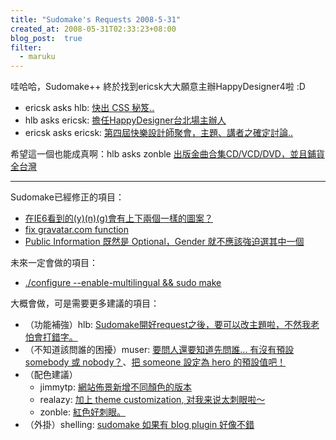 ```yaml
---
title: "Sudomake's Requests 2008-5-31"
created_at: 2008-05-31T02:33:23+08:00
blog_post:  true
filter:
  - maruku
---
```


哇哈哈，Sudomake++ 終於找到ericsk大大願意主辦HappyDesigner4啦 :D

* ericsk asks hlb: [快出 CSS 秘笈..](http://sudomake.com/requests/4)
* hlb asks ericsk: [擔任HappyDesigner台北場主辦人](http://sudomake.com/requests/7)
* ericsk asks ericsk: [第四屆快樂設計師聚會，主題、講者之確定討論..](http://sudomake.com/requests/19)

希望這一個也能成真啊：hlb asks zonble [出版金曲合集CD/VCD/DVD，並且鋪貨全台灣](http://sudomake.com/requests/18)

----

Sudomake已經修正的項目：

* [在IE6看到的(y)(n)(g)會有上下兩個一樣的圖案？](http://sudomake.com/requests/35)
* [fix gravatar.com function](http://sudomake.com/requests/31)
* [Public Information 既然是 Optional，Gender 就不應該強迫選其中一個](http://sudomake.com/requests/25)

未來一定會做的項目：

* [./configure --enable-multilingual && sudo make](http://sudomake.com/requests/39)

大概會做，可是需要更多建議的項目：

* （功能補強）hlb: [Sudomake開好request之後，要可以改主題啦，不然我老怕會打錯字。](http://sudomake.com/requests/8)
* （不知道該問誰的困擾）muser: [要問人還要知道先問誰... 有沒有預設 somebody 或 nobody？](http://sudomake.com/requests/33)、[把 someone 設定為 hero 的預設值吧！](http://sudomake.com/requests/32)
* （配色建議）
  * jimmytp: [網站佈景新增不同顏色的版本](http://sudomake.com/requests/34)
  * realazy: [加上 theme customization, 对我来说太刺眼啦～](http://sudomake.com/requests/12)
  * zonble: [紅色好刺眼。](http://sudomake.com/requests/15)
* （外掛）shelling: [sudomake 如果有 blog plugin 好像不錯](http://sudomake.com/requests/36)
